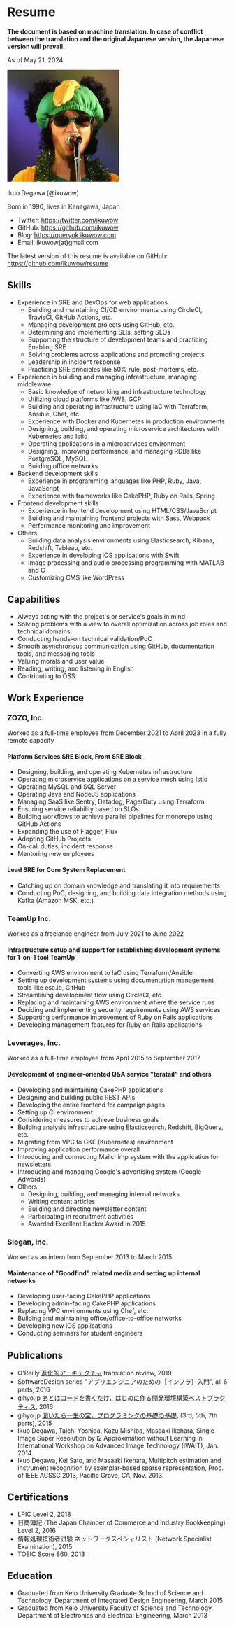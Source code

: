 # Resume

**The document is based on machine translation. In case of conflict between the translation and the original Japanese version, the Japanese version will prevail.**

As of May 21, 2024

![ikuwow](ikuwow.webp)

Ikuo Degawa (@ikuwow)

Born in 1990, lives in Kanagawa, Japan

* Twitter: https://twitter.com/ikuwow
* GitHub: https://github.com/ikuwow
* Blog: https://queryok.ikuwow.com
* Email: ikuwow(at)gmail.com

The latest version of this resume is available on GitHub: https://github.com/ikuwow/resume

## Skills

* Experience in SRE and DevOps for web applications
  * Building and maintaining CI/CD environments using CircleCI, TravisCI, GitHub Actions, etc.
  * Managing development projects using GitHub, etc.
  * Determining and implementing SLIs, setting SLOs
  * Supporting the structure of development teams and practicing Enabling SRE
  * Solving problems across applications and promoting projects
  * Leadership in incident response
  * Practicing SRE principles like 50% rule, post-mortems, etc.
* Experience in building and managing infrastructure, managing middleware
  * Basic knowledge of networking and infrastructure technology
  * Utilizing cloud platforms like AWS, GCP
  * Building and operating infrastructure using IaC with Terraform, Ansible, Chef, etc.
  * Experience with Docker and Kubernetes in production environments
  * Designing, building, and operating microservice architectures with Kubernetes and Istio
  * Operating applications in a microservices environment
  * Designing, improving performance, and managing RDBs like PostgreSQL, MySQL
  * Building office networks
* Backend development skills
  * Experience in programming languages like PHP, Ruby, Java, JavaScript
  * Experience with frameworks like CakePHP, Ruby on Rails, Spring
* Frontend development skills
  * Experience in frontend development using HTML/CSS/JavaScript
  * Building and maintaining frontend projects with Sass, Webpack
  * Performance monitoring and improvement
* Others
  * Building data analysis environments using Elasticsearch, Kibana, Redshift, Tableau, etc.
  * Experience in developing iOS applications with Swift
  * Image processing and audio processing programming with MATLAB and C
  * Customizing CMS like WordPress

<div class="page-break"></div>

## Capabilities

* Always acting with the project's or service's goals in mind
* Solving problems with a view to overall optimization across job roles and technical domains
* Conducting hands-on technical validation/PoC
* Smooth asynchronous communication using GitHub, documentation tools, and messaging tools
* Valuing morals and user value
* Reading, writing, and listening in English
* Contributing to OSS

## Work Experience

### ZOZO, Inc.

Worked as a full-time employee from December 2021 to April 2023 in a fully remote capacity

#### Platform Services SRE Block, Front SRE Block

* Designing, building, and operating Kubernetes infrastructure
* Operating microservice applications on a service mesh using Istio
* Operating MySQL and SQL Server
* Operating Java and NodeJS applications
* Managing SaaS like Sentry, Datadog, PagerDuty using Terraform
* Ensuring service reliability based on SLOs
* Building workflows to achieve parallel pipelines for monorepo using GitHub Actions
* Expanding the use of Flagger, Flux
* Adopting GitHub Projects
* On-call duties, incident response
* Mentoring new employees

#### Lead SRE for Core System Replacement

* Catching up on domain knowledge and translating it into requirements
* Conducting PoC, designing, and building data integration methods using Kafka (Amazon MSK, etc.)

### TeamUp Inc.

Worked as a freelance engineer from July 2021 to June 2022

#### Infrastructure setup and support for establishing development systems for 1-on-1 tool TeamUp

* Converting AWS environment to IaC using Terraform/Ansible
* Setting up development systems using documentation management tools like esa.io, GitHub
* Streamlining development flow using CircleCI, etc.
* Replacing and maintaining AWS environment where the service runs
* Deciding and implementing security requirements using AWS services
* Supporting performance improvement of Ruby on Rails applications
* Developing management features for Ruby on Rails applications

<div class="page-break"></div>

### Leverages, Inc.

Worked as a full-time employee from April 2015 to September 2017

#### Development of engineer-oriented Q&A service "teratail" and others

* Developing and maintaining CakePHP applications
* Designing and building public REST APIs
* Developing the entire frontend for campaign pages
* Setting up CI environment
* Considering measures to achieve business goals
* Building analysis infrastructure using Elasticsearch, Redshift, BigQuery, etc.
* Migrating from VPC to GKE (Kubernetes) environment
* Improving application performance overall
* Introducing and connecting Mailchimp system with the application for newsletters
* Introducing and managing Google's advertising system (Google Adwords)
* Others
  * Designing, building, and managing internal networks
  * Writing content articles
  * Building and directing newsletter content
  * Participating in recruitment activities
  * Awarded Excellent Hacker Award in 2015

### Slogan, Inc.

Worked as an intern from September 2013 to March 2015

#### Maintenance of "Goodfind" related media and setting up internal networks

* Developing user-facing CakePHP applications
* Developing admin-facing CakePHP applications
* Replacing VPC environments using Chef, etc.
* Building and maintaining office/office-to-office networks
* Developing new iOS applications
* Conducting seminars for student engineers

## Publications

* O'Reilly [進化的アーキテクチャ](https://www.oreilly.co.jp/books/9784873118567/) translation review, 2019
* SoftwareDesign series "アプリエンジニアのための［インフラ］入門", all 6 parts, 2016
* gihyo.jp [あとはコードを書くだけ，はじめに作る開発環境構築ベストプラクティス](https://gihyo.jp/dev/serial/01/howto-env-conf), 2016
* gihyo.jp [聞いたら一生の宝，プログラミングの基礎の基礎](https://gihyo.jp/dev/serial/01/js-foundation), (3rd, 5th, 7th parts), 2015
* Ikuo Degawa, Taichi Yoshida, Kazu Mishiba, Masaaki Ikehara, Single Image Super Resolution by l2 Approximation without Learning in International Workshop on Advanced Image Technology (IWAIT), Jan. 2014
* Ikuo Degawa, Kei Sato, and Masaaki Ikehara, Multipitch estimation and instrument recognition by exemplar-based sparse representation, Proc. of IEEE ACSSC 2013, Pacific Grove, CA, Nov. 2013.

## Certifications

* LPIC Level 2, 2018
* 日商簿記 (The Japan Chamber of Commerce and Industry Bookkeeping) Level 2, 2016
* 情報処理技術者試験 ネットワークスペシャリスト (Network Specialist Examination), 2015
* TOEIC Score 860, 2013

## Education

* Graduated from Keio University Graduate School of Science and Technology, Department of Integrated Design Engineering, March 2015
* Graduated from Keio University Faculty of Science and Technology, Department of Electronics and Electrical Engineering, March 2013
